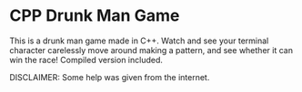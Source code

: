 # CPP Drunk Man Game
This is a drunk man game made in C++. Watch and see your terminal character carelessly move around making a pattern, and see whether it can win the race! Compiled version included.

DISCLAIMER: Some help was given from the internet.
